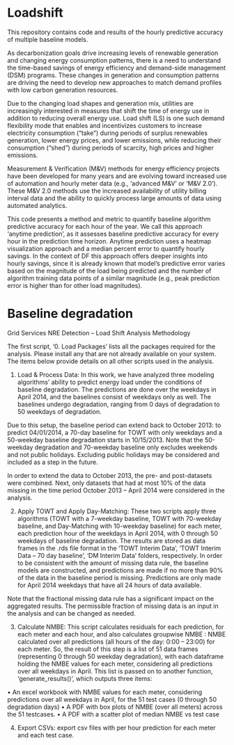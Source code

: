 # Loadshift

This repository contains code and results of the hourly predictive accuracy of multiple baseline models. 

As decarbonization goals drive increasing levels of renewable generation and changing energy consumption patterns, there is a need to understand the time-based savings of energy efficiency and demand-side management (DSM) programs.  These changes in generation and consumption patterns are driving the need to develop new approaches to match demand profiles with low carbon generation resources. 

Due to the changing load shapes and generation mix, utilities are increasingly interested in measures that shift the time of energy use in addition to reducing overall energy use. Load shift (LS) is one such demand flexibility mode that enables and incentivizes customers to increase electricity consumption (“take”) during periods of surplus renewables generation, lower energy prices, and lower emissions, while reducing their consumption (“shed”) during periods of scarcity, high prices and higher emissions. 

Measurement & Verification (M&V) methods for energy efficiency projects have been developed for many years and are evolving toward increased use of automation and hourly meter data (e.g., ‘advanced M&V’ or ‘M&V 2.0’). These M&V 2.0 methods use the increased availability of utility billing interval data and the ability to quickly process large amounts of data using automated analytics. 

This code presents a method and metric to quantify baseline algorithm predictive accuracy for each hour of the year. We call this approach ‘anytime prediction’, as it assesses baseline predictive accuracy for every hour in the prediction time horizon. Anytime prediction uses a heatmap visualization approach and a median percent error to quantify hourly savings. In the context of  DF this approach offers deeper insights into hourly savings, since it is already known that model’s predictive error varies based on the magnitude of the load being predicted and the number of algorithm training data points of a similar magnitude (e.g., peak prediction error is higher than for other load magnitudes). 


# Baseline degradation

Grid Services NRE Detection – Load Shift 
Analysis Methodology

The first script, ‘0. Load Packages’ lists all the packages required for the analysis. Please install any that are not already available on your system. The items below provide details on all other scripts used in the analysis. 

1.	Load & Process Data: In this work, we have analyzed three modeling algorithms’ ability to predict energy load under the conditions of baseline degradation. The predictions are done over the weekdays in April 2014, and the baselines consist of weekdays only as well. The baselines undergo degradation, ranging from 0 days of degradation to 50 weekdays of degradation. 

Due to this setup, the baseline period can extend back to October 2013: to predict 04/01/2014, a 70-day baseline for TOWT with only weekdays and a 50-weekday baseline degradation starts in 10/15/2013. Note that the 50-weekday degradation and 70-weekday baseline only excludes weekends and not public holidays. Excluding public holidays may be considered and included as a step in the future.

In order to extend the data to October 2013, the pre- and post-datasets were combined. Next, only datasets that had at most 10% of the data missing in the time period October 2013 – April 2014 were considered in the analysis.

2.	Apply TOWT and Apply Day-Matching: These two scripts apply three algorithms (TOWT with a 7-weekday baseline, TOWT with 70-weekday baseline, and Day-Matching with 10-weekday baseline) for each meter, each prediction hour of the weekdays in April 2014, with 0 through 50 weekdays of baseline degradation. The results are stored as data frames in the .rds file format in the ‘TOWT Interim Data’, ‘TOWT Interim Data – 70 day baseline’, ‘DM Interim Data’ folders, respectively. In order to be consistent with the amount of missing data rule, the baseline models are constructed, and predictions are made if no more than 90% of the data in the baseline period is missing. Predictions are only made for April 2014 weekdays that have all 24 hours of data available. 

Note that the fractional missing data rule has a significant impact on the aggregated results. The permissible fraction of missing data is an input in the analysis and can be changed as needed.

3.	Calculate NMBE: This script calculates residuals for each prediction, for each meter and each hour, and also calculates groupwise NMBE : NMBE calculated over all predictions (all hours of the day: 0:00 – 23:00) for each meter. So, the result of this step is a list of 51 data frames (representing 0 through 50 weekday degradation), with each dataframe holding the NMBE values for each meter, considering all predictions over all weekdays in April.
This list is passed on to another function, ‘generate_results()’, which outputs three items:

•	An excel workbook with NMBE values for each meter, considering predictions over all weekdays in April, for the 51 test cases (0 through 50 degradation days)
•	A PDF with box plots of NMBE (over all meters) across the 51 testcases.
•	A PDF with a scatter plot of median NMBE vs test case

4.	Export CSVs:  export csv files with per hour prediction for each meter and each test case. 




